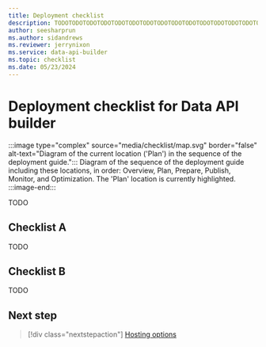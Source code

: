 ```yaml
---
title: Deployment checklist
description: TODOTODOTODOTODOTODOTODOTODOTODOTODOTODOTODOTODOTODOTODOTODOTODOTODOTODOTODOTODOTODOTODOTODOTODOTODOTODOTODOTODOTODO.
author: seesharprun
ms.author: sidandrews
ms.reviewer: jerrynixon
ms.service: data-api-builder
ms.topic: checklist
ms.date: 05/23/2024
---
```


# Deployment checklist for Data API builder

:::image type="complex" source="media/checklist/map.svg" border="false" alt-text="Diagram of the current location ('Plan') in the sequence of the deployment guide.":::
Diagram of the sequence of the deployment guide including these locations, in order: Overview, Plan, Prepare, Publish, Monitor, and Optimization. The 'Plan' location is currently highlighted.
:::image-end:::

TODO

## Checklist A

TODO

## Checklist B

TODO

## Next step

> [!div class="nextstepaction"]
> [Hosting options](hosting-options.md)
